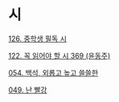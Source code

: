 # 시

<p> <a href="./book_0126.html">126. 중학생 필독 시</a> </p>
<p> <a href="./book_0122.html">122. 꼭 읽어야 할 시 369 (윤동주)</a> </p>
<p> <a href="./book_0054.html">054. 백석, 외롭고 높고 쓸쓸한</a> </p>
<p> <a href="./book_0049.html">049. 난 빨강</a> </p>

